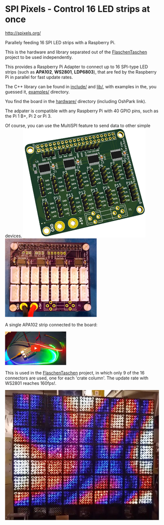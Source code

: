 SPI Pixels - Control 16 LED strips at once
==========================================
http://spixels.org/

Parallely feeding 16 SPI LED strips with a Raspberry Pi.

This is the hardware and library separated out of the [FlaschenTaschen] project
to be used independently.

This provides a Raspberry Pi Adapter to connect up to 16 SPI-type LED strips
(such as **APA102**, **WS2801**, **LDP6803**), that are fed by the Raspberry Pi
in parallel for fast update rates.

The C++ library can be found in [include/](./include) and
[lib/](./lib), with examples in the, you guessed it,
[examples/](./examples) directory.

You find the board in the [hardware/](./hardware) directory (including OshPark
link).

The adpater is compatible with any Raspberry Pi with 40 GPIO pins, such as the
Pi 1 B+, Pi 2 or Pi 3.

Of course, you can use the MultiSPI feature to send data to other simple
devices.
<a href="hardware/"><img src="img/pi-adapter-pcb.png" width="400px"></a>
<a href="img/pi-adapter-irl.jpg"><img src="img/pi-adapter-irl.jpg" width="300px"></a>


A single APA102 strip connected to the board:

[![Spixels simple][run-vid]](http://youtu.be/HAbR64yrjUk)

This is used in the [FlaschenTaschen] project, in which only 9 of the 16
connectors are used, one for each 'crate column'. The update rate with
WS2801 reaches 160fps!.

![](img/flaschen-taschen.jpg)

[FlaschenTaschen]: https://github.com/hzeller/flaschen-taschen
[run-vid]: ./img/spixels-video.jpg
